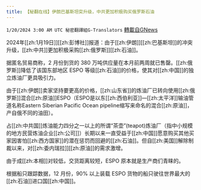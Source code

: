 ```yaml
---
title: 【秘翻在线】伊朗巴基斯坦突升级，中共更加积极购买俄罗斯石油
---
```

`1/20/2024 3:00 AM UTC 秘密翻譯組G-Translators` [轉載自GNews](https://gnews.org/articles/2236601)

2024年[[zh:1月19日]][[zh:彭博社]]报道：由于[[zh:伊朗]][[zh:巴基斯坦]]的冲突升级，[[zh:中共]]更加积极采购[[zh:俄罗斯]][[zh:石油]]。

据匿名贸易商称，2 月份到货的 380 万吨供应量在本月前两周就已售罄。[[zh:俄罗斯]]降低了该国东部地区 ESPO 等级[[zh:石油]]的价格，使其对[[zh:中国]]的独立炼油厂更具吸引力。

由于[[zh:伊朗]]卖家坚持要更高的价格，[[zh:山东省]]的炼油厂已转向使用[[zh:俄罗斯]]混合[[zh:原油]]ESPO（ESPO是以东[[zh:西伯利亚]]—[[zh:太平洋]]输油管道名称Eastern Siberian Pacific Ocean pipeline缩写来命名的混合[[zh:原油]]，产自俄不同的油田）。

占[[zh:中共国]]炼油能力四分之一以上的所谓“茶壶”(teapot)炼油厂（指中小规模的地方民营炼油企业[[zh:公司]]）长期以来一直受益于[[zh:中国]]愿意购买其他买家因害怕[[zh:西方国家]]的潜在惩罚而回避的[[zh:石油]]。但自[[zh:美国]]解除制裁以来，对[[zh:委内瑞拉]][[zh:原油]]的需求激增。

由于成[[zh:本相]]对较低，交货距离较短，ESPO 原本就是生产商们青睐的。

根据船只跟踪数据，12 月份，90% 以上装载 ESPO 货物的船只驶往世界最大的[[zh:石油]]进口国[[zh:中国]]。
